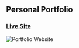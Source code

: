 ## Personal Portfolio

### [Live Site](https://yaroslavom.github.io/Portfolio/)

![Portfolio Website](https://yaroslavom.com/web/images/Screen.png)
